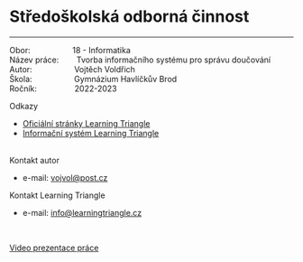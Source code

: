 # Středoškolská odborná činnost

---

Obor: &nbsp;&nbsp;&nbsp;&nbsp;&nbsp;&nbsp;&nbsp;&nbsp;&nbsp;&nbsp;&nbsp;&nbsp;&nbsp;&nbsp;&nbsp;&nbsp;&nbsp; 18 - Informatika <br>
Název práce: &nbsp;&nbsp;&nbsp;&nbsp;&nbsp;&nbsp; Tvorba informačního systému pro správu doučování <br>
Autor: &nbsp;&nbsp;&nbsp;&nbsp;&nbsp;&nbsp;&nbsp;&nbsp;&nbsp;&nbsp;&nbsp;&nbsp;&nbsp;&nbsp;&nbsp;&nbsp;&nbsp; Vojtěch Voldřich <br>
Škola: &nbsp;&nbsp;&nbsp;&nbsp;&nbsp;&nbsp;&nbsp;&nbsp;&nbsp;&nbsp;&nbsp;&nbsp;&nbsp;&nbsp;&nbsp;&nbsp;&nbsp; Gymnázium Havlíčkův Brod <br>
Ročník: &nbsp;&nbsp;&nbsp;&nbsp;&nbsp;&nbsp;&nbsp;&nbsp;&nbsp;&nbsp;&nbsp;&nbsp;&nbsp;&nbsp;&nbsp; 2022-2023 <br>

Odkazy

-   [Oficiální stránky Learning Triangle](https://www.learningtriangle.cz/)
-   [Informační systém Learning Triangle](https://learning-triangle-is-soc.onrender.com/)

<br>
Kontakt autor

-   e-mail: <vojvol@post.cz>

Kontakt Learning Triangle

-   e-mail: <info@learningtriangle.cz>

<br>

[Video prezentace práce](https://youtu.be/vsR5USHdX0E)
